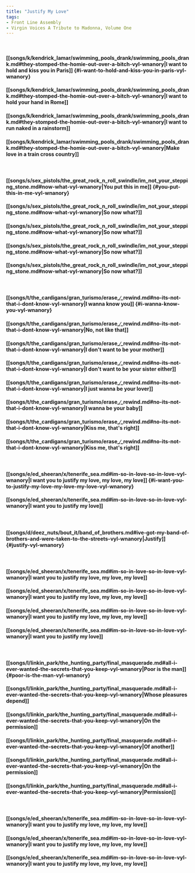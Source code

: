 ```yaml
---
title: "Justify My Love"
tags:
- Front Line Assembly
- Virgin Voices A Tribute to Madonna, Volume One
---
```

&nbsp;
#### [[songs/k/kendrick_lamar/swimming_pools_drank/swimming_pools_drank.md#they-stomped-the-homie-out-over-a-bitch-vyl-wnanory|I want to hold and kiss you in Paris]] {#i-want-to-hold-and-kiss-you-in-paris-vyl-wnanory}
#### [[songs/k/kendrick_lamar/swimming_pools_drank/swimming_pools_drank.md#they-stomped-the-homie-out-over-a-bitch-vyl-wnanory|I want to hold your hand in Rome]]
#### [[songs/k/kendrick_lamar/swimming_pools_drank/swimming_pools_drank.md#they-stomped-the-homie-out-over-a-bitch-vyl-wnanory|I want to run naked in a rainstorm]]
#### [[songs/k/kendrick_lamar/swimming_pools_drank/swimming_pools_drank.md#they-stomped-the-homie-out-over-a-bitch-vyl-wnanory|Make love in a train cross country]]
&nbsp;
#### [[songs/s/sex_pistols/the_great_rock_n_roll_swindle/im_not_your_stepping_stone.md#now-what-vyl-wnanory|You put this in me]] {#you-put-this-in-me-vyl-wnanory}
#### [[songs/s/sex_pistols/the_great_rock_n_roll_swindle/im_not_your_stepping_stone.md#now-what-vyl-wnanory|So now what?]]
#### [[songs/s/sex_pistols/the_great_rock_n_roll_swindle/im_not_your_stepping_stone.md#now-what-vyl-wnanory|So now what?]]
#### [[songs/s/sex_pistols/the_great_rock_n_roll_swindle/im_not_your_stepping_stone.md#now-what-vyl-wnanory|So now what?]]
#### [[songs/s/sex_pistols/the_great_rock_n_roll_swindle/im_not_your_stepping_stone.md#now-what-vyl-wnanory|So now what?]]
&nbsp;
#### [[songs/t/the_cardigans/gran_turismo/erase_∕_rewind.md#no-its-not-that-i-dont-know-vyl-wnanory|I wanna know you]] {#i-wanna-know-you-vyl-wnanory}
#### [[songs/t/the_cardigans/gran_turismo/erase_∕_rewind.md#no-its-not-that-i-dont-know-vyl-wnanory|No, not like that]]
#### [[songs/t/the_cardigans/gran_turismo/erase_∕_rewind.md#no-its-not-that-i-dont-know-vyl-wnanory|I don't want to be your mother]]
#### [[songs/t/the_cardigans/gran_turismo/erase_∕_rewind.md#no-its-not-that-i-dont-know-vyl-wnanory|I don't want to be your sister either]]
#### [[songs/t/the_cardigans/gran_turismo/erase_∕_rewind.md#no-its-not-that-i-dont-know-vyl-wnanory|I just wanna be your lover]]
#### [[songs/t/the_cardigans/gran_turismo/erase_∕_rewind.md#no-its-not-that-i-dont-know-vyl-wnanory|I wanna be your baby]]
#### [[songs/t/the_cardigans/gran_turismo/erase_∕_rewind.md#no-its-not-that-i-dont-know-vyl-wnanory|Kiss me, that's right]]
#### [[songs/t/the_cardigans/gran_turismo/erase_∕_rewind.md#no-its-not-that-i-dont-know-vyl-wnanory|Kiss me, that's right]]
&nbsp;
#### [[songs/e/ed_sheeran/x/tenerife_sea.md#im-so-in-love-so-in-love-vyl-wnanory|I want you to justify my love, my love, my love]] {#i-want-you-to-justify-my-love-my-love-my-love-vyl-wnanory}
#### [[songs/e/ed_sheeran/x/tenerife_sea.md#im-so-in-love-so-in-love-vyl-wnanory|I want you to justify my love]]
&nbsp;
#### [[songs/d/deez_nuts/bout_it/band_of_brothers.md#ive-got-my-band-of-brothers-and-were-taken-to-the-streets-vyl-wnanory|Justify]] {#justify-vyl-wnanory}
&nbsp;
#### [[songs/e/ed_sheeran/x/tenerife_sea.md#im-so-in-love-so-in-love-vyl-wnanory|I want you to justify my love, my love, my love]]
#### [[songs/e/ed_sheeran/x/tenerife_sea.md#im-so-in-love-so-in-love-vyl-wnanory|I want you to justify my love, my love, my love]]
#### [[songs/e/ed_sheeran/x/tenerife_sea.md#im-so-in-love-so-in-love-vyl-wnanory|I want you to justify my love, my love, my love]]
#### [[songs/e/ed_sheeran/x/tenerife_sea.md#im-so-in-love-so-in-love-vyl-wnanory|I want you to justify my love]]
&nbsp;
#### [[songs/l/linkin_park/the_hunting_party/final_masquerade.md#all-i-ever-wanted-the-secrets-that-you-keep-vyl-wnanory|Poor is the man]] {#poor-is-the-man-vyl-wnanory}
#### [[songs/l/linkin_park/the_hunting_party/final_masquerade.md#all-i-ever-wanted-the-secrets-that-you-keep-vyl-wnanory|Whose pleasures depend]]
#### [[songs/l/linkin_park/the_hunting_party/final_masquerade.md#all-i-ever-wanted-the-secrets-that-you-keep-vyl-wnanory|On the permission]]
#### [[songs/l/linkin_park/the_hunting_party/final_masquerade.md#all-i-ever-wanted-the-secrets-that-you-keep-vyl-wnanory|Of another]]
#### [[songs/l/linkin_park/the_hunting_party/final_masquerade.md#all-i-ever-wanted-the-secrets-that-you-keep-vyl-wnanory|On the permission]]
#### [[songs/l/linkin_park/the_hunting_party/final_masquerade.md#all-i-ever-wanted-the-secrets-that-you-keep-vyl-wnanory|Permission]]
&nbsp;
#### [[songs/e/ed_sheeran/x/tenerife_sea.md#im-so-in-love-so-in-love-vyl-wnanory|I want you to justify my love, my love, my love]]
#### [[songs/e/ed_sheeran/x/tenerife_sea.md#im-so-in-love-so-in-love-vyl-wnanory|I want you to justify my love, my love, my love]]
#### [[songs/e/ed_sheeran/x/tenerife_sea.md#im-so-in-love-so-in-love-vyl-wnanory|I want you to justify my love, my love, my love]]
